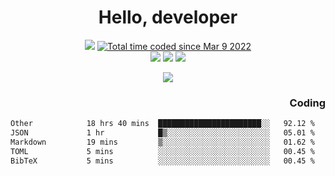 # <div align='center' >Hello, developer</div>

<div align='center'>
  <a ><img src="https://img.shields.io/badge/dynamic/json?url=https%3A%2F%2Fapi.swo.moe%2Fstats%2Fgithub%2FFree-Aaron-Li&query=count&color=181717&label=GitHub&labelColor=282c34&logo=github&suffix=+follows&cacheSeconds=3600"></a>
  <a href="https://wakatime.com/@fe40087f-8eae-48dc-9950-ad0633db1591"><img src="https://wakatime.com/badge/user/fe40087f-8eae-48dc-9950-ad0633db1591.svg" alt="Total time coded since Mar 9 2022" /></a>
</div>
<div align='center'>
  <a><img src="https://img.shields.io/badge/C%2FC%2B%2B%20-%20%2375664D"></a>
  <a><img src="https://img.shields.io/badge/Kotlin%20-%20%2375664D"></a>
  <a><img src="https://img.shields.io/badge/JavaScript%20-%20%2375664D"></a>
</div>

<p align="center">
  <img src="https://readme-typing-svg.demolab.com/?lines=你好!+开发者;Hello!+ developer&font=Fira%20Code&center=true&width=380&height=50&duration=4000&pause=1000">
</p>


<div align='right'>
  <h3>Coding</h3>
</div>

<!--START_SECTION:waka-->

```txt
Other            18 hrs 40 mins  ███████████████████████░░   92.12 %
JSON             1 hr            █▒░░░░░░░░░░░░░░░░░░░░░░░   05.01 %
Markdown         19 mins         ▒░░░░░░░░░░░░░░░░░░░░░░░░   01.62 %
TOML             5 mins          ░░░░░░░░░░░░░░░░░░░░░░░░░   00.45 %
BibTeX           5 mins          ░░░░░░░░░░░░░░░░░░░░░░░░░   00.45 %
```

<!--END_SECTION:waka-->




